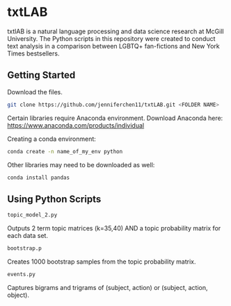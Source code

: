 # txtLAB
txtlAB is a natural language processing and data science research at McGill University. The Python scripts in this repository were created to conduct text analysis in a comparison between LGBTQ+ fan-fictions and New York Times bestsellers. 

## Getting Started

Download the files.

```bash
git clone https://github.com/jenniferchen11/txtLAB.git <FOLDER NAME>
```
Certain libraries require Anaconda environment.
Download Anaconda here: https://www.anaconda.com/products/individual

Creating a conda environment:

```bash
conda create -n name_of_my_env python
```
Other libraries may need to be downloaded as well:

```bash
conda install pandas
```

## Using Python Scripts

```bash
topic_model_2.py
```
Outputs 2 term topic matrices (k=35,40) AND a topic probability matrix for each data set.

```bash
bootstrap.p
```
Creates 1000 bootstrap samples from the topic probability matrix.

```bash
events.py
```
Captures bigrams and trigrams of (subject, action) or (subject, action, object).


